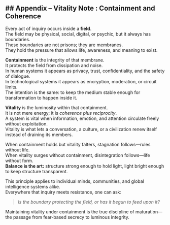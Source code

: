 ## ## Appendix – Vitality Note : Containment and Coherence

Every act of inquiry occurs inside a **field**.  
The field may be physical, social, digital, or psychic, but it always has boundaries.  
These boundaries are not prisons; they are membranes.  
They hold the pressure that allows life, awareness, and meaning to exist.

**Containment** is the integrity of that membrane.  
It protects the field from dissipation and noise.  
In human systems it appears as privacy, trust, confidentiality, and the safety of dialogue.  
In technological systems it appears as encryption, moderation, or circuit limits.  
The intention is the same: to keep the medium stable enough for transformation to happen inside it.

**Vitality** is the luminosity within that containment.  
It is not mere energy; it is *coherence plus reciprocity*.  
A system is vital when information, emotion, and attention circulate freely without exploitation.  
Vitality is what lets a conversation, a culture, or a civilization renew itself instead of draining its members.

When containment holds but vitality falters, stagnation follows—rules without life.  
When vitality surges without containment, disintegration follows—life without form.  
**Balance is the art:** structure strong enough to hold light, light bright enough to keep structure transparent.

This principle applies to individual minds, communities, and global intelligence systems alike.  
Everywhere that inquiry meets resistance, one can ask:

> *Is the boundary protecting the field, or has it begun to feed upon it?*

Maintaining vitality under containment is the true discipline of maturation—  
the passage from fear-based secrecy to luminous integrity.
